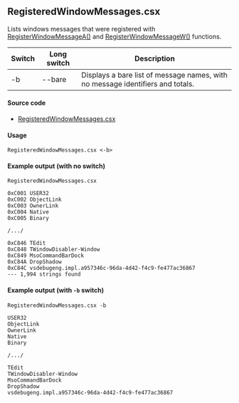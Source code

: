 ﻿## RegisteredWindowMessages.csx

Lists windows messages that were registered with [RegisterWindowMessageA()](https://learn.microsoft.com/en-us/windows/win32/api/winuser/nf-winuser-registerwindowmessagea) and
[RegisterWindowMessageW()](https://learn.microsoft.com/en-us/windows/win32/api/winuser/nf-winuser-registerwindowmessagew) functions.

| Switch | Long switch                     | Description                                                                                                         |
| ------ | ------------------------------- | ------------------------------------------------------------------------------------------------------------------- |
| -b     | --bare                          | Displays a bare list of message names, with no message identifiers and totals.                                      |

#### Source code

* [RegisteredWindowMessages.csx](RegisteredWindowMessages.csx)

#### Usage

```
RegisteredWindowMessages.csx <-b>
```

#### Example output (with no switch)

```
RegisteredWindowMessages.csx
```

```
0xC001 USER32
0xC002 ObjectLink
0xC003 OwnerLink
0xC004 Native
0xC005 Binary

/.../

0xC846 TEdit
0xC848 TWindowDisabler-Window
0xC849 MsoCommandBarDock
0xC84A DropShadow
0xC84C vsdebugeng.impl.a957346c-96da-4d42-f4c9-fe477ac36867
--- 1,994 strings found
```

#### Example output (with `-b` switch)

```
RegisteredWindowMessages.csx -b
```

```
USER32
ObjectLink
OwnerLink
Native
Binary

/.../

TEdit
TWindowDisabler-Window
MsoCommandBarDock
DropShadow
vsdebugeng.impl.a957346c-96da-4d42-f4c9-fe477ac36867
```
